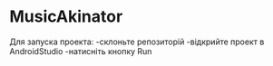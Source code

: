 # MusicAkinator
Для запуска проекта:
-склоньте репозиторій
-відкрийте проект в AndroidStudio
-натисніть кнопку Run
